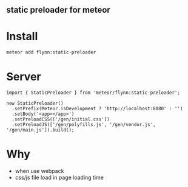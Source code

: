 static preloader for meteor
----

# Install
```
meteor add flynn:static-preloader
```

# Server
```
import { StaticPreloader } from 'meteor/flynn:static-preloader';

new StaticPreloader()
  .setPrefix(Meteor.isDevelopment ? 'http://localhost:8080' : '')
  .setBody('<app></app>')
  .setPreloadCSS(['/gen/initial.css'])
  .setPreloadJS(['/gen/polyfills.js', '/gen/vendor.js', '/gen/main.js']).build();
```

# Why
- when use webpack
- css/js file load in page loading time
